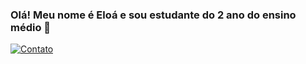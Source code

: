 ### Olá! Meu nome é Eloá e sou estudante do 2 ano do ensino médio  👋

[![Contato](https://img.shields.io/badge/Gmail-D14836?style=for-the-badge&logo=gmail&logoColor=white)](eloavasconcelos.09.vm@gmail.com)
